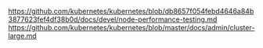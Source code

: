 https://github.com/kubernetes/kubernetes/blob/db8657f054febd4646a84b3877623fef4df38b0d/docs/devel/node-performance-testing.md
https://github.com/kubernetes/kubernetes/blob/master/docs/admin/cluster-large.md
